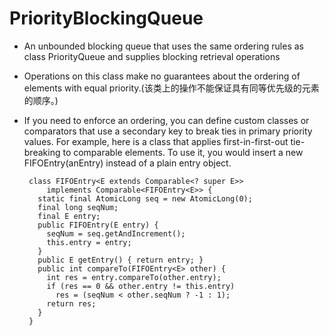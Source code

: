 # PriorityBlockingQueue

- An unbounded blocking queue that uses the same ordering rules as class PriorityQueue and supplies blocking retrieval operations

- Operations on this class make no guarantees about the ordering of elements with equal priority.(该类上的操作不能保证具有同等优先级的元素的顺序。)

-  If you need to enforce an ordering, you can define custom classes or comparators that use a secondary key to break ties in primary priority values. For example, here is a class that applies first-in-first-out tie-breaking to comparable elements. To use it, you would insert a new FIFOEntry(anEntry) instead of a plain entry object.
    ```
     class FIFOEntry<E extends Comparable<? super E>>
         implements Comparable<FIFOEntry<E>> {
       static final AtomicLong seq = new AtomicLong(0);
       final long seqNum;
       final E entry;
       public FIFOEntry(E entry) {
         seqNum = seq.getAndIncrement();
         this.entry = entry;
       }
       public E getEntry() { return entry; }
       public int compareTo(FIFOEntry<E> other) {
         int res = entry.compareTo(other.entry);
         if (res == 0 && other.entry != this.entry)
           res = (seqNum < other.seqNum ? -1 : 1);
         return res;
       }
     }
    ```